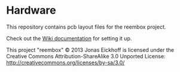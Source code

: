 Hardware
========

This repository contains pcb layout files for the reembox project.

Check out the [Wiki documentation](https://github.com/reembox/Hardware/wiki) for setting it up.


This project "reembox" © 2013 Jonas Eickhoff is licensed under the Creative Commons Attribution-ShareAlike 3.0 Unported License: http://creativecommons.org/licenses/by-sa/3.0/
